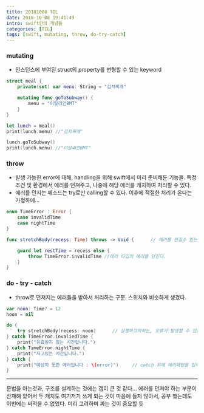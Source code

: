 ```yaml
---
title: 20181008 TIL
date: 2018-10-08 19:41:49
intro: swift안의 개념들
categories: [TIL]
tags: [swift, mutating, throw, do-try-catch]
---
```


### mutating
- 인스턴스에 부여된 struct의 property를 변형할 수 있는 keyword

```swift
struct meal {
    private(set) var menu: String = "김치찌개"

    mutating func goToSubway() {
        menu = "이탈리안BMT"
    }
}

let lunch = meal()
print(lunch.menu) //"김치찌개"

lunch.goToSubway()
print(lunch.menu) //"이탈리안BMT"
```

### throw
- 발생 가능한 error에 대해, handling을 위해 swift에서 미리 준비해둔 기능들. 특정 조건 및 환경에서 에러를 던져주고, 나중에 해당 에러를 캐치하여 처리할 수 있다.
- 에러를 던지는 메소드는 try로만 calling할 수 있다. 이후에 적절한 처리가 온다는 가정하에…

```swift
enum TimeError : Error {
    case invalidTime
    case nightTime
}

func stretchBody(recess: Time) throws -> Void {      // 에러를 던질수 있는 메서드에서만 throw를 쓸 수 있다. 표현은 argument 뒤에 throws를 써준다.

    guard let restTime = recess else {
        throw TimeError.invalidTime //에러 타입의 에러를 던진다.
    }
}
```

### do - try - catch
- throw로 던져지는 에러들을 받아서 처리하는 구문. 스위치와 비슷하게 생겼다.

```swift
var noon: Time? = 12
noon = nil

do {
    try stretchBody(recess: noon)      // 실행하고자하는, 오류가 발생할 수 있는 코드를 입력합니다. 여러줄 가능.
} catch TimeError.invaliedTime {
    print("유효하지 않는 시간입니다.")
} catch TimeError.nightTime {
    print("자고있는 시간입니다.")
} catch {
    print("예상치 못한 에러입니다 : \(error)")     // catch 뒤에 에러패턴을 입력하지 않으면 error 라는 지역상수가 생성됩니다.
}
```

***

문법을 아는것과, 구조를 설계하는 것에는 갭이 큰 것 같다… 에러를 던져야 하는 부분이 산재해 있어서 두 캐치도 여기저기 쓰게 되는 것이 마음에 들지 않아서, 공부 했는데도 이번에는 써먹을 수 없었다. 미리 고려하며 짜는 것이 중요할 듯
